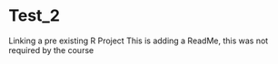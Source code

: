 # Test_2
Linking a pre existing R Project
This is adding a ReadMe, this was not required by the course
